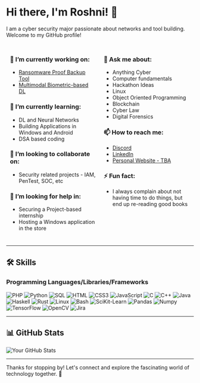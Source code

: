 # Hi there, I'm Roshni! 👋

I am a cyber security major passionate about networks and tool building. Welcome to my GitHub profile!

<div style="display: flex; flex-wrap: wrap;">

<div style="flex: 1; padding: 10px;">

### 🔭 I’m currently working on:
- [Ransomware Proof Backup Tool](https://github.com/CeraMapleheart/20CYS495_Project_Phase_1)
- [Multimodal Biometric-based DL](https://github.com/CeraMapleheart/20CYS212_Car_Damage_Detection)

### 🌱 I’m currently learning:
- DL and Neural Networks
- Building Applications in Windows and Android
- DSA based coding

### 👯 I’m looking to collaborate on:
- Security related projects - IAM, PenTest, SOC, etc

### 🤔 I’m looking for help in:
- Securing a Project-based internship
- Hosting a Windows application in the store

</div>

<div style="flex: 1; padding: 10px;">

### 💬 Ask me about:
- Anything Cyber
- Computer fundamentals
- Hackathon Ideas
- Linux
- Object Oriented Programming
- Blockchain
- Cyber Law
- Digital Forensics

### 📫 How to reach me:
- [Discord](https://discord.com/channels/@me/828635645265444895)
- [LinkedIn](https://www.linkedin.com/in/roshni-venkatesan-bb8670213/)
- [Personal Website - TBA](https://yourwebsite.com)

### ⚡ Fun fact:
- I always complain about not having time to do things, but end up re-reading good books

</div>

</div>

---

## 🛠️ Skills

### Programming Languages/Libraries/Frameworks
<p>
  <img src="https://img.shields.io/badge/PHP-777BB4?style=flat&logo=php&logoColor=white" alt="PHP" />
  <img src="https://img.shields.io/badge/Python-3776AB?style=flat&logo=python&logoColor=white" alt="Python" />
  <img src="https://img.shields.io/badge/SQL-4479A1?style=flat&logo=sqlite&logoColor=white" alt="SQL" />
  <img src="https://img.shields.io/badge/HTML-E34F26?style=flat&logo=html5&logoColor=white" alt="HTML" />
  <img src="https://img.shields.io/badge/CSS3-1572B6?style=flat&logo=css3&logoColor=white" alt="CSS3" />
  <img src="https://img.shields.io/badge/JavaScript-F7DF1E?style=flat&logo=javascript&logoColor=black" alt="JavaScript" />
  <img src="https://img.shields.io/badge/C-00599C?style=flat&logo=c&logoColor=white" alt="C" />
  <img src="https://img.shields.io/badge/C%2B%2B-00599C?style=flat&logo=c%2B%2B&logoColor=white" alt="C++" />
  <img src="https://img.shields.io/badge/Java-E34F26?style=flat&logo=java&logoColor=white" alt="Java" />
  <img src="https://img.shields.io/badge/Haskell-5E5086?style=flat&logo=haskell&logoColor=white" alt="Haskell" />
  <img src="https://img.shields.io/badge/Rust-000000?style=flat&logo=rust&logoColor=white" alt="Rust" />
  <img src="https://img.shields.io/badge/Linux-FCC624?style=flat&logo=linux&logoColor=black" alt="Linux" />
  <img src="https://img.shields.io/badge/Bash-4EAA25?style=flat&logo=gnubash&logoColor=white" alt="Bash" />
  <img src="https://img.shields.io/badge/SciKit--Learn-F7931E?style=flat&logo=scikit-learn&logoColor=white" alt="SciKit-Learn" />
  <img src="https://img.shields.io/badge/Pandas-150458?style=flat&logo=pandas&logoColor=white" alt="Pandas" />
  <img src="https://img.shields.io/badge/Numpy-013243?style=flat&logo=numpy&logoColor=white" alt="Numpy" />
  <img src="https://img.shields.io/badge/TensorFlow-FF6F20?style=flat&logo=tensorflow&logoColor=white" alt="TensorFlow" />
  <img src="https://img.shields.io/badge/OpenCV-5C3EE8?style=flat&logo=opencv&logoColor=white" alt="OpenCV" />
  <img src="https://img.shields.io/badge/Jira-0052CC?style=flat&logo=jira&logoColor=white" alt="Jira" />
</p>



---

## 📊 GitHub Stats

![Your GitHub Stats](https://github-readme-stats.vercel.app/api?username=ceramapleheart&show_icons=true&theme=radical)

---

Thanks for stopping by! Let's connect and explore the fascinating world of technology together. 🚀

